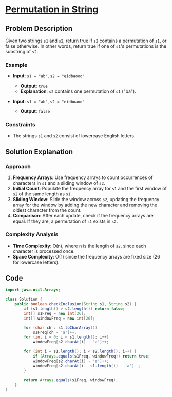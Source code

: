 # [Permutation in String](https://leetcode.com/problems/permutation-in-string/description/?envType=daily-question&envId=2024-10-05)

## Problem Description
Given two strings `s1` and `s2`, return true if `s2` contains a permutation of `s1`, or false otherwise. In other words, return true if one of `s1`'s permutations is the substring of `s2`.

### Example
- **Input**: `s1 = "ab"`, `s2 = "eidbaooo"`
  - **Output**: `true`
  - **Explanation**: `s2` contains one permutation of `s1` ("ba").

- **Input**: `s1 = "ab"`, `s2 = "eidboaoo"`
  - **Output**: `false`

### Constraints
- The strings `s1` and `s2` consist of lowercase English letters.

## Solution Explanation

### Approach
1. **Frequency Arrays**: Use frequency arrays to count occurrences of characters in `s1` and a sliding window of `s2`.
2. **Initial Count**: Populate the frequency array for `s1` and the first window of `s2` of the same length as `s1`.
3. **Sliding Window**: Slide the window across `s2`, updating the frequency array for the window by adding the new character and removing the oldest character from the count.
4. **Comparison**: After each update, check if the frequency arrays are equal. If they are, a permutation of `s1` exists in `s2`.

### Complexity Analysis
- **Time Complexity**: O(n), where n is the length of `s2`, since each character is processed once.
- **Space Complexity**: O(1) since the frequency arrays are fixed size (26 for lowercase letters).

## Code
```java
import java.util.Arrays;

class Solution {
    public boolean checkInclusion(String s1, String s2) {
        if (s1.length() > s2.length()) return false;
        int[] s1Freq = new int[26];
        int[] windowFreq = new int[26];

        for (char ch : s1.toCharArray()) 
            s1Freq[ch - 'a']++;
        for (int i = 0; i < s1.length(); i++) 
            windowFreq[s2.charAt(i) - 'a']++;
            
        for (int i = s1.length(); i < s2.length(); i++) {
            if (Arrays.equals(s1Freq, windowFreq)) return true;
            windowFreq[s2.charAt(i) - 'a']++;
            windowFreq[s2.charAt(i - s1.length()) - 'a']--;
        }
        
        return Arrays.equals(s1Freq, windowFreq);
    }
}
